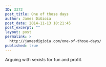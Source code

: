 ```yaml
---
ID: 3372
post_title: One of those days
author: James DiGioia
post_date: 2014-11-13 18:21:45
post_excerpt: ""
layout: post
permalink: >
  http://jamesdigioia.com/one-of-those-days/
published: true
---
```

Arguing with sexists for fun and profit.